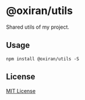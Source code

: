 # @oxiran/utils

Shared utils of my project.

## Usage
```shell
npm install @oxiran/utils -S
```

## License
[MIT License](LICENSE)

